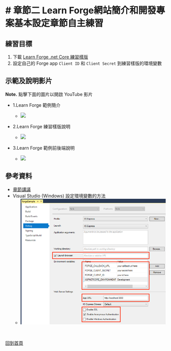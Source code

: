 # # 章節二 Learn Forge網站簡介和開發專案基本設定章節自主練習

## 練習目標

1. 下載 [Learn Forge .net Core 練習樣版](https://github.com/yiskang/learn-forge-webinar-sample)
2. 設定自己的 Forge app `Client ID` 和 `Client Secret` 到練習樣版的環境變數

## 示範及說明影片

**Note.** 點擊下面的圖片以開啟 YouTube 影片

- 1.Learn Forge 範例簡介<br/>
  - [![](http://img.youtube.com/vi/AyGZWbgY_64/0.jpg)](http://www.youtube.com/watch?v=AyGZWbgY_64 "2.1-Learn Forge Intro")

- 2.Learn Forge 練習樣版說明<br/>
  - [![](http://img.youtube.com/vi/JsY95Wi-_7g/0.jpg)](http://www.youtube.com/watch?v=JsY95Wi-_7g "2.2-Template Setup")

- 3.Learn Forge 範例前後端說明<br/>
  - [![](http://img.youtube.com/vi/AefX0HWU3wE/0.jpg)](http://www.youtube.com/watch?v=AefX0HWU3wE "2.3-Front Back End Intro")

## 參考資料

 - [章節講議](README.md)
 - Visual Studio (Windows) 設定環境變數的方法
    - ![alt Visual Studio (Windows) 環境變數](img/env_vars.png)

<br/>

[回到首頁](../README.md)